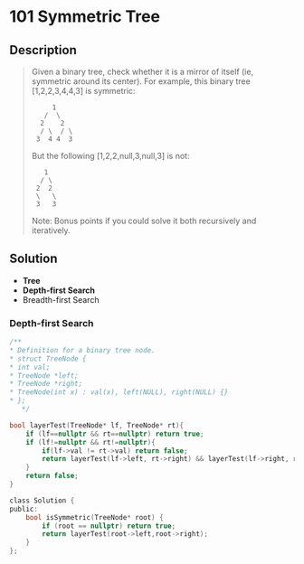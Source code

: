 # 101 Symmetric Tree

## Description

>Given a binary tree, check whether it is a mirror of itself (ie, 
>symmetric around its center).
>For example, this binary tree [1,2,2,3,4,4,3] is symmetric:  
>
>```
>	   1
>	 /  \
>	2    2
>   / \  / \
>  3  4 4  3
>```
>But the following [1,2,2,null,3,null,3] is not:
>```
>    1
>   / \
>  2  2
>  \   \
>  3   3
>```
>Note:
>Bonus points if you could solve it both recursively and iteratively.
## Solution

-  **Tree**
-  **Depth-first Search**
-  Breadth-first Search

### Depth-first Search

```c
/**
* Definition for a binary tree node.
* struct TreeNode {
* int val;
* TreeNode *left;
* TreeNode *right;
* TreeNode(int x) : val(x), left(NULL), right(NULL) {}
* };
   */

bool layerTest(TreeNode* lf, TreeNode* rt){
    if (lf==nullptr && rt==nullptr) return true;
    if (lf!=nullptr && rt!=nullptr){
        if(lf->val != rt->val) return false;
        return layerTest(lf->left, rt->right) && layerTest(lf->right, rt->left);
    }
    return false;
}

class Solution {
public:
    bool isSymmetric(TreeNode* root) {
        if (root == nullptr) return true;
        return layerTest(root->left,root->right);
    }
};
```
